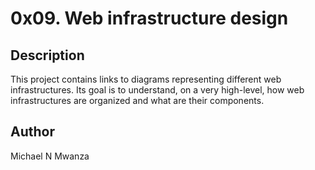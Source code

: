 # 0x09. Web infrastructure design

## Description

This project contains links to diagrams representing different web infrastructures.
Its goal is to understand, on a very high-level, how web infrastructures are organized and what are their components.

## Author
Michael N Mwanza
